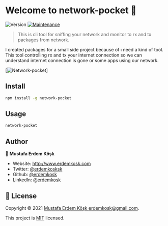 # Welcome to network-pocket 👋
![Version](https://img.shields.io/badge/version-1.0.11-blue.svg?cacheSeconds=2592000)
[![Maintenance](https://img.shields.io/badge/Maintained%3F-yes-green.svg)](https://github.com/erdemkosk/quiz_api/graphs/commit-activity)

> This is cli tool for sniffing your network and monitor to rx and tx packages from network.

I created packages for a small side project because of ı need a kind of tool. This tool controlling rx and tx your internet connection so we can understand internet connection is gone or some apps using our network.

[![Network-pocket](https://i.ibb.co/yQ9j2Qb/network-pocket.png)]

## Install

```sh
npm install -g network-pocket

```
## Usage
```sh
network-pocket
```



## Author

👤 **Mustafa Erdem Köşk**

* Website: http://www.erdemkosk.com
* Twitter: [@erdemkosksk](https://twitter.com/erdemkosksk)
* Github: [@erdemkosk](https://github.com/erdemkosk)
* LinkedIn: [@erdemkosk](https://linkedin.com/in/erdemkosk)


## 📝 License

Copyright © 2021 [Mustafa Erdem Köşk <erdemkosk@gmail.com>](https://github.com/erdemkosk).

This project is [MIT](https://github.com/erdemkosk/quiz_api/blob/master/LICENSE) licensed.
